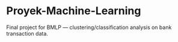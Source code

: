 # Proyek-Machine-Learning
Final project for BMLP — clustering/classification analysis on bank transaction data.
